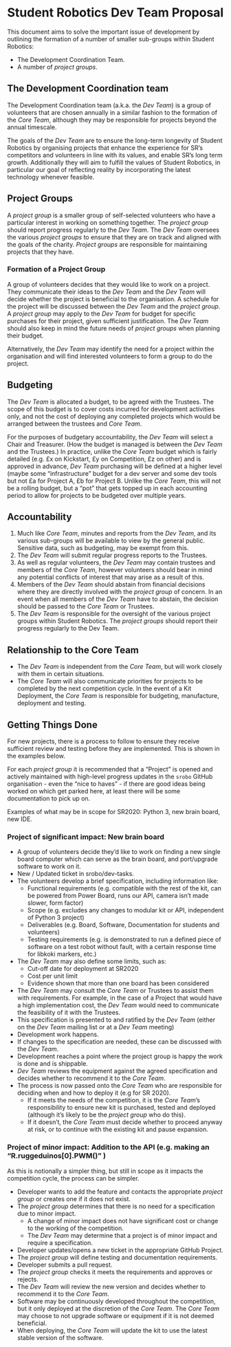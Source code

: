 # Student Robotics Dev Team Proposal

This document aims to solve the important issue of development by outlining the formation of a number of smaller sub-groups within Student Robotics:
- The Development Coordination Team.
- A number of _project groups_.

## The Development Coordination team

The Development Coordination team (a.k.a. the _Dev Team_) is a group of volunteers that are chosen annually in a similar fashion to the formation of the _Core Team_, although they may be responsible for projects beyond the annual timescale.

The goals of the _Dev Team_ are to ensure the long-term longevity of Student Robotics by organising projects that enhance the experience for SR’s competitors and volunteers in line with its values, and enable SR’s long term growth. Additionally they will aim to fulfill the values of Student Robotics, in particular our goal of reflecting reality by incorporating the latest technology whenever feasible.

## Project Groups

A _project group_ is a smaller group of self-selected volunteers who have a particular interest in working on something together. The _project group_ should report progress regularly to the _Dev Team_. The _Dev Team_ oversees the various _project groups_ to ensure that they are on track and aligned with the goals of the charity. _Project groups_ are responsible for maintaining projects that they have.

### Formation of a Project Group

A group of volunteers decides that they would like to work on a project. They communicate their ideas to the _Dev Team_ and the _Dev Team_ will decide whether the project is beneficial to the organisation. A schedule for the project will be discussed between the _Dev Team_ and the _project group_. A _project group_ may apply to the _Dev Team_ for budget for specific purchases for their project, given sufficient justification. The _Dev Team_ should also keep in mind the future needs of _project groups_ when planning their budget.

Alternatively, the _Dev Team_ may identify the need for a project within the organisation and will find interested volunteers to form a group to do the project.

## Budgeting

The _Dev Team_ is allocated a budget, to be agreed with the Trustees. The scope of this budget is to cover costs incurred for development activities only, and not the cost of deploying any completed projects which would be arranged between the trustees and _Core Team_.

For the purposes of budgetary accountability, the _Dev Team_ will select a Chair and Treasurer. (How the budget is managed is between the _Dev Team_ and the Trustees.) In practice, unlike the _Core Team_ budget which is fairly detailed (e.g. £x on Kickstart, £y on Competition, £z on other) and is approved in advance, _Dev Team_ purchasing will be defined at a higher level (maybe some “infrastructure” budget for a dev server and some dev tools but not £a for Project A, £b for Project B. Unlike the _Core Team_, this will not be a rolling budget, but a “pot” that gets topped up in each accounting period to allow for projects to be budgeted over multiple years.

## Accountability

1. Much like _Core Team_, minutes and reports from the _Dev Team_, and its various sub-groups will be available to view by the general public. Sensitive data, such as budgeting, may be exempt from this.
2. The _Dev Team_ will submit regular progress reports to the Trustees.
3. As well as regular volunteers, the _Dev Team_ may contain trustees and members of the _Core Team_, however volunteers should bear in mind any potential conflicts of interest that may arise as a result of this.
4. Members of the _Dev Team_ should abstain from financial decisions where they are directly involved with the _project group_ of concern. In an event when all members of the _Dev Team_ have to abstain, the decision should be passed to the _Core Team_ or Trustees.
5. The _Dev Team_ is responsible for the oversight of the various project groups within Student Robotics. The _project groups_ should report their progress regularly to the Dev Team.

## Relationship to the Core Team

- The _Dev Team_ is independent from the _Core Team_, but will work closely with them in certain situations.
- The _Core Team_ will also communicate priorities for projects to be completed by the next competition cycle. In the event of a Kit Deployment, the _Core Team_ is responsible for budgeting, manufacture, deployment and testing.

## Getting Things Done

For new projects, there is a process to follow to ensure they receive sufficient review and testing before they are implemented. This is shown in the examples below.

For each _project group_ it is recommended that a “Project” is opened and actively maintained with high-level progress updates in the `srobo` GitHub organisation - even the “nice to haves” - if there are good ideas being worked on which get parked here, at least there will be some documentation to pick up on.

Examples of what may be in scope for SR2020: Python 3, new brain board, new IDE.

### Project of significant impact: New brain board

- A group of volunteers decide they’d like to work on finding a new single board computer which can serve as the brain board, and port/upgrade software to work on it.
- New / Updated ticket in srobo/dev-tasks.
- The volunteers develop a brief specification, including information like:
    - Functional requirements (e.g. compatible with the rest of the kit, can be powered from Power Board, runs our API, camera isn’t made slower, form factor)
    - Scope (e.g. excludes any changes to modular kit or API, independent of Python 3 project)
    - Deliverables (e.g. Board, Software, Documentation for students and volunteers)
    - Testing requirements (e.g. is demonstrated to run a defined piece of software on a test robot without fault, with a certain response time for libkoki markers, etc.)
- The _Dev Team_ may also define some limits, such as:
    - Cut-off date for deployment at SR2020
    - Cost per unit limit
    - Evidence shown that more than one board has been considered
- The _Dev Team_ may consult the _Core Team_ or Trustees to assist them with requirements. For example, in the case of a Project that would have a high implementation cost, the _Dev Team_ would need to communicate the feasibility of it with the Trustees.
- This specification is presented to and ratified by the _Dev Team_ (either on the _Dev Team_ mailing list or at a _Dev Team_ meeting)
- Development work happens.
- If changes to the specification are needed, these can be discussed with the _Dev Team_.
- Development reaches a point where the project group is happy the work is done and is shippable.
- _Dev Team_ reviews the equipment against the agreed specification and decides whether to recommend it to the _Core Team_.
- The process is now passed onto the _Core Team_ who are responsible for deciding when and how to deploy it (e.g for SR 2020).
    - If it meets the needs of the competition, it is the _Core Team_’s responsibility to ensure new kit is purchased, tested and deployed (although it’s likely to be the _project group_ who do this).
    - If it doesn’t, the _Core Team_ must decide whether to proceed anyway at risk, or to continue with the existing kit and pause expansion.

### Project of minor impact: Addition to the API (e.g. making an “R.ruggeduinos[0].PWM()” )

As this is notionally a simpler thing, but still in scope as it impacts the competition cycle, the process can be simpler.

- Developer wants to add the feature and contacts the appropriate _project group_ or creates one if it does not exist.
- The _project group_ determines that there is no need for a specification due to minor impact.
    - A change of minor impact does not have significant cost or change to the working of the competition.
    - The _Dev Team_ may determine that a project is of minor impact and require a specification.
- Developer updates/opens a new ticket in the appropriate GitHub Project.
- The _project group_ will define testing and documentation requirements.
- Developer submits a pull request. 
- The _project group_ checks it meets the requirements and approves or rejects.
- The _Dev Team_ will review the new version and decides whether to recommend it to the _Core Team_.
- Software may be continuously developed throughout the competition, but it only deployed at the discretion of the _Core Team_. The _Core Team_ may choose to not upgrade software or equipment if it is not deemed beneficial.
- When deploying, the _Core Team_ will update the kit to use the latest stable version of the software.
